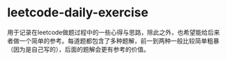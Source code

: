 # leetcode-daily-exercise

用于记录在leetcode做题过程中的一些心得与思路，除此之外，也希望能给后来者做一个简单的参考。每道题都包含了多种题解，前一到两种一般比较简单粗暴（因为是自己写的），后面的题解会更有参考的价值。